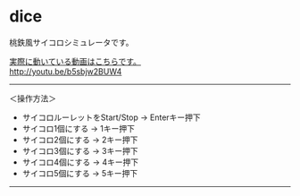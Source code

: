 # dice

桃鉄風サイコロシミュレータです。  

<a href="http://youtu.be/b5sbjw2BUW4" target="_blank">実際に動いている動画はこちらです。<br/>http://youtu.be/b5sbjw2BUW4</a>

***

＜操作方法＞  
* サイコロルーレットをStart/Stop  → Enterキー押下
* サイコロ1個にする → 1キー押下
* サイコロ2個にする → 2キー押下
* サイコロ3個にする → 3キー押下
* サイコロ4個にする → 4キー押下
* サイコロ5個にする → 5キー押下

***

